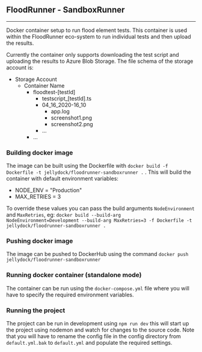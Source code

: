 ## FloodRunner - SandboxRunner

---

Docker container setup to run flood element tests. This container is used within the FloodRunner eco-system to run individual tests and then upload the results.

Currently the container only supports downloading the test script and uploading the results to Azure Blob Storage. The file schema of the storage account is:

- Storage Account
  - Container Name
    - floodtest-[testId]
      - testscript\_[testId].ts
      - 04_16_2020-16_10
        - app.log
        - screenshot1.png
        - screenshot2.png
      - ...
    - ...

### Building docker image

The image can be built using the Dockerfile with `docker build -f Dockerfile -t jellydock/floodrunner-sandboxrunner .` . This will build the container with default environment variables:

- NODE_ENV = "Production"
- MAX_RETRIES = 3

To override these values you can pass the build arguments `NodeEnvironment` and `MaxRetries`, eg:
`docker build --build-arg NodeEnvironment=Development --build-arg MaxRetries=3 -f Dockerfile -t jellydock/floodrunner-sandboxrunner .`

### Pushing docker image

The image can be pushed to DockerHub using the command `docker push jellydock/floodrunner-sandboxrunner`

### Running docker container (standalone mode)

The container can be run using the `docker-compose.yml` file where you will have to specify the required environment variables.

### Running the project

The project can be run in development using `npm run dev` this will start up the project using nodemon and watch for changes to the source code. Note that you will have to rename the config file in the config directory from `default.yml.bak` to `default.yml` and populate the required settings.
